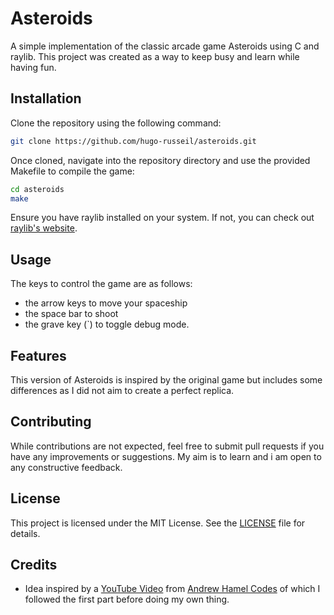 # Asteroids
A simple implementation of the classic arcade game Asteroids using C and raylib. This project was created as a way to keep busy and learn while having fun.

## Installation

Clone the repository using the following command:

```bash
git clone https://github.com/hugo-russeil/asteroids.git
```

Once cloned, navigate into the repository directory and use the provided Makefile to compile the game:

```bash
cd asteroids
make
```

Ensure you have raylib installed on your system. If not, you can check out [raylib's website](https://www.raylib.com/).

## Usage
The keys to control the game are as follows:
- the arrow keys to move your spaceship
- the space bar to shoot
- the grave key (\`) to toggle debug mode.

## Features

This version of Asteroids is inspired by the original game but includes some differences as I did not aim to create a perfect replica.

## Contributing

While contributions are not expected, feel free to submit pull requests if you have any improvements or suggestions. My aim is to learn and i am open to any constructive feedback.

## License

This project is licensed under the MIT License. See the [LICENSE](LICENSE) file for details.

## Credits

- Idea inspired by a [YouTube Video](https://youtu.be/abIlGCx_Yq8?si=tHLUWqyTh8SWSTGF) from [Andrew Hamel Codes](https://www.youtube.com/@andrewhamelcodes712) of which I followed the first part before doing my own thing.
